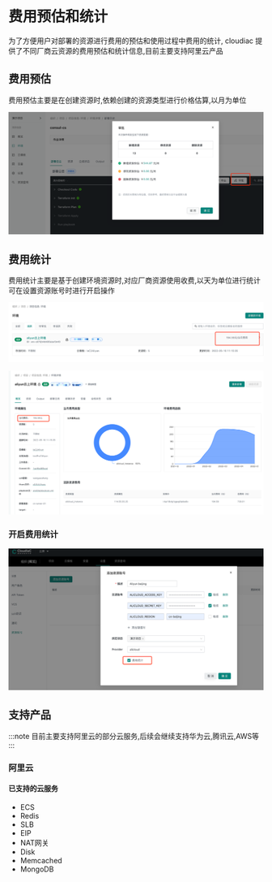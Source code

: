 # 费用预估和统计
为了方便用户对部署的资源进行费用的预估和使用过程中费用的统计,
cloudiac 提供了不同厂商云资源的费用预估和统计信息,目前主要支持阿里云产品

## 费用预估
费用预估主要是在创建资源时,依赖创建的资源类型进行价格估算,以月为单位

![img-202205271652.png](../images/img-202205271652.png)

## 费用统计
费用统计主要是基于创建环境资源时,对应厂商资源使用收费,以天为单位进行统计
可在设置资源账号时进行开启操作


![img-202205271708.png](../images/img-202205271708.png)

![img-202205271709.png](../images/img-202205271709.png)

### 开启费用统计

![img-202205271647.png](../images/img-202205271647.png)

## 支持产品
:::note
目前主要支持阿里云的部分云服务,后续会继续支持华为云,腾讯云,AWS等
:::

### 阿里云
#### 已支持的云服务
- ECS
- Redis
- SLB
- EIP
- NAT网关
- Disk
- Memcached
- MongoDB
